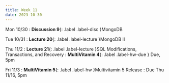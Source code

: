```yaml
---
title: Week 11
date: 2023-10-30
---
```


Mon 10/30
: **Discussion 9**{: .label .label-disc }MongoDB

Tue 10/31
: **Lecture 20**{: .label .label-lecture }MongoDB II

Thu 11/2
: **Lecture 21**{: .label .label-lecture }SQL Modifications, Transactions, and Recovery
: **MultiVitamin 4**{: .label .label-hw-due } Due, 5pm

Fri 11/3
: **MultiVitamin 5**{: .label .label-hw }Multivitamin 5 Release
  : Due Thu 11/16, 5pm
